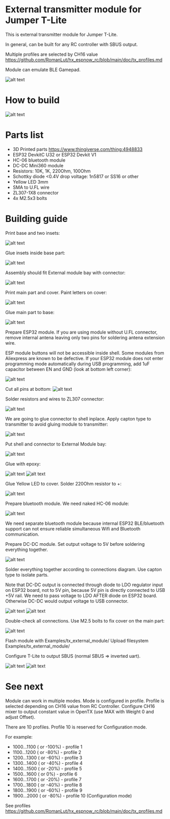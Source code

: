 # External transmitter module for Jumper T-Lite

This is external transmitter module for Jumper T-Lite.

In general, can be built for any RC controller with SBUS output.

Multiple profiles are selected by CH16 value https://github.com/RomanLut/hx_espnow_rc/blob/main/doc/tx_profiles.md

Module can emulate BLE Gamepad.

![alt text](https://raw.githubusercontent.com/RomanLut/hx_espnow_rc/main/doc/ExternalModule.jpg "Transmitter module")

# How to build

![alt text](https://raw.githubusercontent.com/RomanLut/hx_espnow_rc/main/doc/transmitter_connections.jpg "Transmitter module connections")


# Parts list
- 3D Printed parts https://www.thingiverse.com/thing:4948833
- ESP32 DevkitC U32 or ESP32 Devkit V1 
- HC-06 bluetooth module
- DC-DC Mini360 module
- Resistors: 10K, 1K, 220Ohm, 100Ohm
- Schottky diode <0.4V drop voltage: 1n5817 or SS16 or other
- Yellow LED 3mm
- SMA to U.FL wire
- ZL307-1X8 connector
- 4x M2.5x3 bolts


# Building guide
Print base and two insets:

![alt text](https://raw.githubusercontent.com/RomanLut/hx_espnow_rc/main/doc/build1.jpg "Build step")

Glue insets inside base part:

![alt text](https://raw.githubusercontent.com/RomanLut/hx_espnow_rc/main/doc/build2.jpg "Build step")

Assembly should fit External module bay with connector:

![alt text](https://raw.githubusercontent.com/RomanLut/hx_espnow_rc/main/doc/build3.jpg "Build step")

Print main part and cover. Paint letters on cover:

![alt text](https://raw.githubusercontent.com/RomanLut/hx_espnow_rc/main/doc/build4.jpg "Build step")


Glue main part to base:

![alt text](https://raw.githubusercontent.com/RomanLut/hx_espnow_rc/main/doc/build5.jpg "Build step")

Prepare ESP32 module. If you are using module without U.FL connector, remove internal antena leaving only two pins for soldering antena extension wire.

ESP module buttons will not be accessible inside shell. Some modules from Aliexpress are known to be defective. If your ESP32 module does not enter programming mode automatically during USB programming, add 1uF capacitor between EN and GND (look at bottom left corner):

![alt text](https://raw.githubusercontent.com/RomanLut/hx_espnow_rc/main/doc/build6.jpg "Build step")


Cut all pins at bottom:
![alt text](https://raw.githubusercontent.com/RomanLut/hx_espnow_rc/main/doc/build7.jpg "Build step")

Solder resistors and wires to ZL307 connector:

![alt text](https://raw.githubusercontent.com/RomanLut/hx_espnow_rc/main/doc/build8.jpg "Build step")

We are going to glue connector to shell inplace. Apply capton type to transmitter to avoid gluing module to transmitter:

![alt text](https://raw.githubusercontent.com/RomanLut/hx_espnow_rc/main/doc/build9.jpg "Build step")

Put shell and connector to External Module bay:

![alt text](https://raw.githubusercontent.com/RomanLut/hx_espnow_rc/main/doc/build10.jpg "Build step")


Glue with epoxy:

![alt text](https://raw.githubusercontent.com/RomanLut/hx_espnow_rc/main/doc/build11.jpg "Build step")
![alt text](https://raw.githubusercontent.com/RomanLut/hx_espnow_rc/main/doc/build12.jpg "Build step")

Glue Yellow LED to cover. Solder 220Ohm resistor to +:

![alt text](https://raw.githubusercontent.com/RomanLut/hx_espnow_rc/main/doc/build13.jpg "Build step")


Prepare bluetooth module. We need naked HC-06 module:

![alt text](https://raw.githubusercontent.com/RomanLut/hx_espnow_rc/main/doc/build14.jpg "Build step")

We need separate bluetooth module because internal ESP32 BLE/bluetooth support can not ensure reliable simultaneous Wifi and Bluetooth communication.

Prepare DC-DC module. Set output voltage to 5V before soldering everything together.

![alt text](https://raw.githubusercontent.com/RomanLut/hx_espnow_rc/main/doc/build15.jpg "Build step")

Solder everything together according to connections diagram. Use capton type to isolate parts. 

Note that DC-DC output is connected through diode to LDO regulator input on ESP32 board, not to 5V pin, because 5V pin is directly connected to USB +5V rail. We need to pass voltage to LDO AFTER diode on ESP32 board. Otherwise DC-DC would output voltage to USB connector.

![alt text](https://raw.githubusercontent.com/RomanLut/hx_espnow_rc/main/doc/build16.jpg "Build step")
![alt text](https://raw.githubusercontent.com/RomanLut/hx_espnow_rc/main/doc/build17.jpg "Build step")

Double-check all connections. Use M2.5 bolts to fix cover on the main part:
                              
![alt text](https://raw.githubusercontent.com/RomanLut/hx_espnow_rc/main/doc/build18.jpg "Build step")

Flash module with Examples/tx_external_module/
Upload filesystem Examples/tx_external_module/

Configure T-Lite to output SBUS (normal SBUS => inverted uart).

![alt text](https://raw.githubusercontent.com/RomanLut/hx_espnow_rc/main/doc/build19.jpg "Build step")
![alt text](https://raw.githubusercontent.com/RomanLut/hx_espnow_rc/main/doc/ExternalModule.jpg "Build step")

# See next

Module can work in multiple modes. Mode is configured in profile. Profile is selected depending on CH16 value from RC Controller. Configure CH16 mixer to output constant value in OpenTX (use MAX with Weight 0 and adjust Offset).

There are 10 profiles. Profile 10 is reserved for Configuration mode.

For example:

- 1000...1100 ( or -100%) - profile 1
- 1100...1200 ( or -80%) - profile 2
- 1200...1300 ( or -60%) - profile 3
- 1300...1400 ( or -40%) - profile 4
- 1400...1500 ( or -20%) - profile 5
- 1500...1600 ( or 0%) - profile 6
- 1600...1700 ( or -20%) - profile 7
- 1700...1800 ( or -40%) - profile 8
- 1800...1900 ( or -60%) - profile 9
- 1900...2000 ( or -80%) - profile 10 (Configuration mode)

See profiles https://github.com/RomanLut/hx_espnow_rc/blob/main/doc/tx_profiles.md

